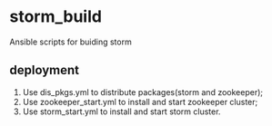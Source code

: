 # storm_build
Ansible scripts for buiding storm

## deployment
1. Use dis_pkgs.yml to distribute packages(storm and zookeeper);
2. Use zookeeper_start.yml to install and start zookeeper cluster;
3. Use storm_start.yml to install and start storm cluster.
